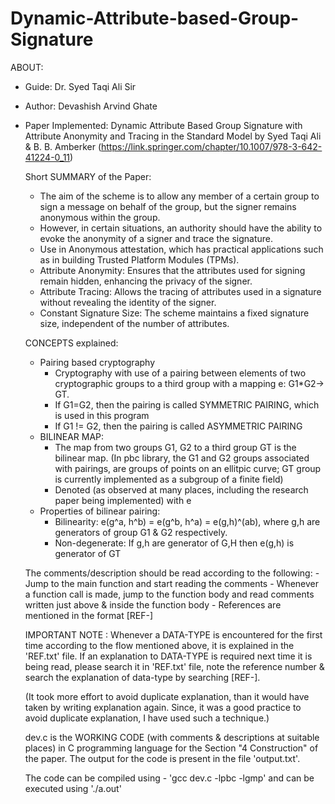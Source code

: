 # Dynamic-Attribute-based-Group-Signature

ABOUT:
- Guide:  Dr. Syed Taqi Ali Sir
- Author: Devashish Arvind Ghate
- Paper Implemented: Dynamic Attribute Based Group Signature with Attribute Anonymity and Tracing in the Standard Model
    by Syed Taqi Ali & B. B. Amberker (https://link.springer.com/chapter/10.1007/978-3-642-41224-0_11)

    Short SUMMARY of the Paper:
    - The aim of the scheme is to allow any member of a certain group to sign a message on behalf of the group,
        but the signer remains anonymous within the group.
    - However, in certain situations, an authority should have the ability to evoke the anonymity of a signer and
        trace the signature.
    - Use in Anonymous attestation, which has practical applications such as in building Trusted Platform Modules
        (TPMs).
    - Attribute Anonymity: Ensures that the attributes used for signing remain hidden, enhancing the privacy of the
        signer.
    - Attribute Tracing: Allows the tracing of attributes used in a signature without revealing the identity of the
        signer.
    - Constant Signature Size: The scheme maintains a fixed signature size, independent of the number of attributes.

    CONCEPTS explained:
    - Pairing based cryptography
        * Cryptography with use of a pairing between elements of two cryptographic groups to a third group with a
        mapping e: G1*G2-> GT.
        * If G1=G2, then the pairing is called SYMMETRIC PAIRING, which is used in this program
        * If G1 != G2, then the pairing is called ASYMMETRIC PAIRING
    - BILINEAR MAP:
        * The map from two groups G1, G2 to a third group GT is the bilinear map.
        (In pbc library, the G1 and G2 groups associated with pairings, are groups of points on an ellitpic curve; GT
        group is currently implemented as a subgroup of a finite field)
        * Denoted (as observed at many places, including the research paper being implemented) with e
    - Properties of bilinear pairing:
        * Bilinearity: e(g^a, h^b) = e(g^b, h^a) = e(g,h)^(ab), where g,h are generators of group G1 & G2 respectively.
        * Non-degenerate: If g,h are generator of G,H then e(g,h) is generator of GT

    The comments/description should be read according to the following:
        - Jump to the main function and start reading the comments
        - Whenever a function call is made, jump to the function body and read comments written just above & inside the
        function body
        - References are mentioned in the format [REF-<Number>]

    IMPORTANT NOTE : Whenever a DATA-TYPE is encountered for the first time according to the flow mentioned
    above, it is explained in the 'REF.txt' file. If an explanation to DATA-TYPE is required next time it is being read,
    please search it in 'REF.txt' file, note the reference number & search the explanation of data-type by searching
    [REF-<Number>].

    (It took more effort to avoid duplicate explanation, than it would have taken by writing explanation again.
    Since, it was a good practice to avoid duplicate explanation, I have used such a technique.)

    dev.c is the WORKING CODE (with comments & descriptions at suitable places) in C programming language for the
    Section "4 Construction" of the paper. The output for the code is present in the file 'output.txt'.

    The code can be compiled using - 'gcc dev.c -lpbc -lgmp' and can be executed using './a.out'
